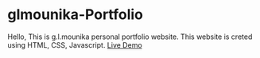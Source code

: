 # glmounika-Portfolio
Hello, This is g.l.mounika personal portfolio website.
This website is creted using HTML, CSS, Javascript. 
<a href=""> Live Demo </a>
